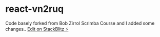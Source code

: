 # react-vn2ruq
Code basely forked from Bob Zirrol Scrimba Course and I added some changes..
[Edit on StackBlitz ⚡️](https://stackblitz.com/edit/react-vn2ruq)
